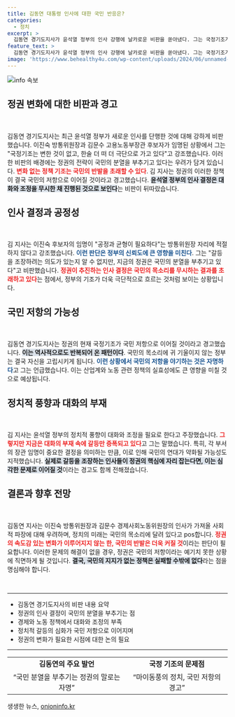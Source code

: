```yaml
---
title: 김동연 대통령 인사에 대한 국민 반응은?
categories:
  - 정치
excerpt: >
  김동연 경기도지사가 윤석열 정부의 인사 강행에 날카로운 비판을 쏟아냈다. 그는 국정기조가 더 극단으로 가고 있다며 국민 분열의 위험성을 경고하고, 그 끝은 국민 저항이라는 위기를 강조했다.
feature_text: >
  김동연 경기도지사가 윤석열 정부의 인사 강행에 날카로운 비판을 쏟아냈다. 그는 국정기조가 더 극단으로 가고 있다며 국민 분열의 위험성을 경고하고, 그 끝은 국민 저항이라는 위기를 강조했다.
image: 'https://www.behealthy4u.com/wp-content/uploads/2024/06/unnamed-file.png'
---
```


<p><img src="https://www.behealthy4u.com/wp-content/uploads/2024/06/unnamed-file.png" alt="info 속보" /></p>

<h2 data-ke-size="size26">정권 변화에 대한 비판과 경고</h2>

<p data-ke-size="size16">&nbsp;</p>

<p>김동연 경기도지사는 최근 윤석열 정부가 새로운 인사를 단행한 것에 대해 강하게 비판했습니다. 이진숙 방통위원장과 김문수 고용노동부장관 후보자가 임명된 상황에서 그는 "국정기조는 변한 것이 없고, 한술 더 떠 더 극단으로 가고 있다"고 강조했습니다. 이러한 비판의 배경에는 정권의 전략이 국민의 분열을 부추기고 있다는 우려가 담겨 있습니다. <b><span style="color: #ee2323;">변화 없는 정책 기조는 국민의 반발을 초래할 수 있다</span></b>. 김 지사는 정권의 이러한 정책이 결국 국민의 저항으로 이어질 것이라고 경고했습니다. <b><span style="background-color: #21538527;">윤석열 정부의 인사 결정은 대화와 조정을 무시한 채 진행된 것으로 보인다</span></b>는 비판이 뒤따랐습니다.</p>

<h2 data-ke-size="size26">인사 결정과 공정성</h2>

<p data-ke-size="size16">&nbsp;</p>

<p>김 지사는 이진숙 후보자의 임명이 "공정과 균형이 필요하다"는 방통위원장 자리에 적절하지 않다고 강조했습니다. <b><span style="color: #1a5490;">이런 판단은 정부의 신뢰도에 큰 영향을 미친다</span></b>. 그는 "갈등을 조장하려는 의도가 있는지 알 수 없지만, 지금의 정권은 국민의 분열을 부추기고 있다"고 비판했습니다. <b><span style="color: #ee2323;">정권이 추진하는 인사 결정은 국민의 목소리를 무시하는 결과를 초래하고 있다</span></b>는 점에서, 정부의 기조가 더욱 극단적으로 흐르는 것처럼 보이는 상황입니다.</p>

<h2 data-ke-size="size26">국민 저항의 가능성</h2>

<p data-ke-size="size16">&nbsp;</p>

<p>김동연 경기도지사는 정권의 현재 국정기조가 국민 저항으로 이어질 것이라고 경고했습니다. <b><span style="background-color: #21538527;">이는 역사적으로도 반복되어 온 패턴이다</span></b>. 국민의 목소리에 귀 기울이지 않는 정부는 결국 자신을 고립시키게 됩니다. <b><span style="color: #1a5490;">이런 상황에서 국민의 저항을 야기하는 것은 자명하다</span></b>고 그는 언급했습니다. 이는 산업계와 노동 관련 정책의 실효성에도 큰 영향을 미칠 것으로 예상됩니다.</p>

<h2 data-ke-size="size26">정치적 풍향과 대화의 부재</h2>

<p data-ke-size="size16">&nbsp;</p>

<p>김 지사는 윤석열 정부의 정치적 풍향이 대화와 조정을 필요로 한다고 주장했습니다. <b><span style="color: #ee2323;">그렇지만 지금은 대화의 부재 속에 갈등만 증폭되고 있다</span></b>고 그는 말했습니다. 특히, 각 부서의 장관 임명이 중요한 결정을 의미하는 만큼, 이로 인해 국민의 연대가 약화될 가능성도 지적했습니다. <b><span style="background-color: #21538527;">실제로 갈등을 조장하는 인사들이 정권의 핵심에 자리 잡는다면, 이는 심각한 문제로 이어질 것</span></b>이라는 경고도 함께 전해졌습니다.</p>

<h2 data-ke-size="size26">결론과 향후 전망</h2>

<p data-ke-size="size16">&nbsp;</p>

<p>김동연 지사는 이진숙 방통위원장과 김문수 경제사회노동위원장의 인사가 가져올 사회적 파장에 대해 우려하며, 정치의 미래는 국민의 목소리에 달려 있다고 pos합니다. <b><span style="color: #ee2323;">정권의 속도감 있는 변화가 이루어지지 않는 한, 국민의 반발은 더욱 커질 것</span></b>이라는 판단이 필요합니다. 이러한 문제의 해결이 없을 경우, 정권은 국민의 저항이라는 예기치 못한 상황에 직면하게 될 것입니다. <b><span style="background-color: #21538527;">결국, 국민의 지지가 없는 정책은 실패할 수밖에 없다</span></b>라는 점을 명심해야 합니다. </p>

<p data-ke-size="size16">&nbsp;</p>

<hr />

<ul>
  <li>김동연 경기도지사의 비판 내용 요약</li>
  <li>정권의 인사 결정이 국민의 분열을 부추기는 점</li>
  <li>경제와 노동 정책에서 대화와 조정의 부족</li>
  <li>정치적 갈등의 심화가 국민 저항으로 이어지며</li>
  <li>정권의 변화가 필요한 시점에 대한 논의 필요</li>
</ul>

<hr />

<table style="width: 100%;">
  <tr>
    <td style="text-align: center; height: 17px;"><b>김동연의 주요 발언</b></td>
    <td style="text-align: center; height: 17px;"><b>국정 기조의 문제점</b></td>
  </tr>
  <tr>
    <td style="text-align: center; height: 17px;">“국민 분열을 부추기는 정권의 말로는 자명”</td>
    <td style="text-align: center; height: 17px;">“마이동풍의 정치, 국민 저항의 경고”</td>
  </tr>
</table>
생생한 뉴스, <a href="https://onioninfo.kr" rel="dofollow">onioninfo.kr</a>


